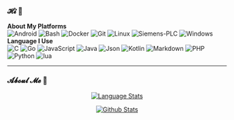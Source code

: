 ### 𝓗𝓲 👋

**About My Platforms**  
![Android](https://img.shields.io/static/v1?style=square&color=0F0F0F&logoColor=FFFFCC&logo=android&label=&message=Android) ![Bash](https://img.shields.io/static/v1?style=square&color=0F0F0F&logoColor=FFFFCC&logo=gnu-bash&label=&message=Bash) ![Docker](https://img.shields.io/static/v1?style=square&color=0F0F0F&logoColor=FFFFCC&logo=docker&label=&message=Docker) ![Git](https://img.shields.io/static/v1?style=square&color=0F0F0F&logoColor=FFFFCC&logo=git&label=&message=Git) ![Linux](https://img.shields.io/static/v1?style=square&color=0F0F0F&logoColor=FFFFCC&logo=linux&label=&message=Linu!) ![Siemens-PLC](https://img.shields.io/static/v1?style=square&color=0F0F0F&logoColor=FFFFCC&logo=Siemens&label=&message=Siemens%20PLC) ![Windows](https://img.shields.io/static/v1?style=square&color=0F0F0F&logoColor=FFFFCC&logo=windows&label=&message=Windows)
**Language I Use**  
![C](https://img.shields.io/static/v1?style=flat&labelColor=555555&color=95961B&logo=c&label=&message=C%2FC%2B%2B) ![Go](https://img.shields.io/static/v1?style=flat&labelColor=555555&color=95961B&logo=go&label=&message=Go) ![JavaScript](https://img.shields.io/static/v1?style=flat&labelColor=555555&color=95961B&logo=JavaScript&label=&message=JavaScript) ![Java](https://img.shields.io/static/v1?style=flat&labelColor=555555&color=95961B&logo=Oracle&label=&message=Java) ![Json](https://img.shields.io/static/v1?style=flat&labelColor=555555&color=95961B&logo=json&label=&message=Json) ![Kotlin](https://img.shields.io/static/v1?style=flat&labelColor=555555&color=95961B&logo=Kotlin&label=&message=Kotlin) ![Markdown](https://img.shields.io/static/v1?style=flat&labelColor=555555&color=95961B&logo=Markdown&label=&message=Markdown)  ![PHP](https://img.shields.io/static/v1?style=flat&labelColor=555555&color=95961B&logo=PHP&label=&message=PHP) ![Python](https://img.shields.io/static/v1?style=flat&labelColor=555555&color=95961B&logo=python&label=&message=Python) ![lua](https://img.shields.io/static/v1?style=flat&labelColor=555555&color=95961B&logo=lua&label=&message=Lua)
***

### 𝓐𝓫𝓸𝓾𝓵 𝓜𝓮 👋

<p align="center">
  <a href="https://github.com/huajijam">
       <img alt="Language Stats" src="https://github-readme-stats.vercel.app/api/top-langs/?username=huajijam&layout=compact&locale=cn&include_all_commits=true&show_icons=true&count_private=true&bg_color=30,e96443,904e95&title_color=fff&text_color=fff"" />
    </a>

<p align="center">
  <a href="https://github.com/huajijam">
       <img alt="Github Stats" src="https://github-readme-stats.vercel.app/api?username=huajijam&locale=cn&include_all_commits=true&count_private=true&show_icons=true&bg_color=30,e96443,904e95&title_color=fff&text_color=fff&hide_title=true" />
    </a>
